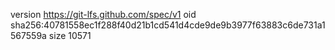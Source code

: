 version https://git-lfs.github.com/spec/v1
oid sha256:40781558ec1f288f40d21b1cd541d4cde9de9b3977f63883c6de731a1567559a
size 10571
